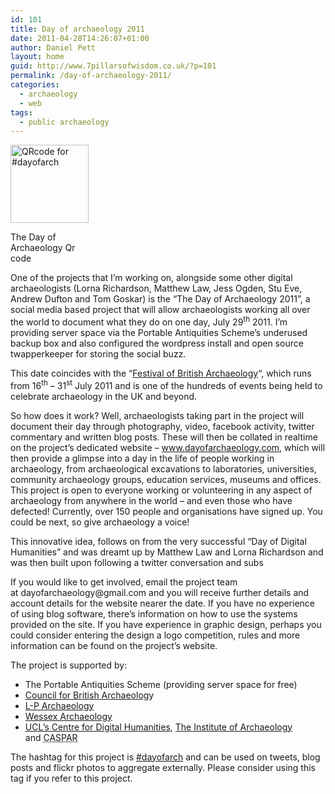 ```yaml
---
id: 101
title: Day of archaeology 2011
date: 2011-04-28T14:26:07+01:00
author: Daniel Pett
layout: home
guid: http://www.7pillarsofwisdom.co.uk/?p=101
permalink: /day-of-archaeology-2011/
categories:
  - archaeology
  - web
tags:
  - public archaeology
---
```

<div style="width: 135px" class="wp-caption alignright">
  <img title="Day of Archaeology 2011 qrcode" src="http://chart.apis.google.com/chart?cht=qr&chs=125x125&chl=http%3A%2F%2Fwww.dayofarchaeology.com&choe=UTF-8&chld=L|2" alt="QRcode for #dayofarch" width="125" height="125" />
  
  <p class="wp-caption-text">
    The Day of Archaeology Qr code
  </p>
</div>

One of the projects that I&#8217;m working on, alongside some other digital archaeologists (Lorna Richardson, Matthew Law, Jess Ogden, Stu Eve, Andrew Dufton and Tom Goskar) is the &#8220;The Day of Archaeology 2011&#8221;, a social media based project that will allow archaeologists working all over the world to document what they do on one day, July 29<sup>th</sup> 2011. I&#8217;m providing server space via the Portable Antiquities Scheme&#8217;s underused backup box and also configured the wordpress install and open source twapperkeeper for storing the social buzz.

This date coincides with the &#8220;[Festival of British Archaeology](http://festival.britarch.ac.uk/ "CBA festival website")&#8220;, which runs from 16<sup>th</sup> &#8211; 31<sup>st</sup> July 2011 and is one of the hundreds of events being held to celebrate archaeology in the UK and beyond.

<div>
  <p>
    So how does it work? Well, archaeologists taking part in the project will document their day through photography, video, facebook activity, twitter commentary and written blog posts. These will then be collated in realtime on the project&#8217;s dedicated website &#8211; <a title="The day of archaeology website" href="http://dayofarchaeology.com/">www.dayofarchaeology.com</a>, which will then provide a glimpse into a day in the life of people working in archaeology, from archaeological excavations to laboratories, universities, community archaeology groups, education services, museums and offices. This project is open to everyone working or volunteering in any aspect of archaeology from anywhere in the world &#8211; and even those who have defected! Currently, over 150 people and organisations have signed up. You could be next, so give archaeology a voice!
  </p>
  
  <p>
    This innovative idea, follows on from the very successful &#8220;Day of Digital Humanities&#8221; and was dreamt up by Matthew Law and Lorna Richardson and was then built upon following a twitter conversation and subs
  </p>
  
  <p>
    If you would like to get involved, email the project team at <a>dayofarchaeology@gmail.com</a> and you will receive further details and account details for the website nearer the date. If you have no experience of using blog software, there&#8217;s information on how to use the systems provided on the site. If you have experience in graphic design, perhaps you could consider entering the design a logo competition, rules and more information can be found on the project&#8217;s website.
  </p>
  
  <p>
    The project is supported by:
  </p>
  
  <ul>
    <li>
      The Portable Antiquities Scheme (providing server space for free)
    </li>
    <li>
      <a title="CBA website" href="http://britarch.ac.uk/">Council for British Archaeolog</a>y
    </li>
    <li>
      <a title="LP archaeology website" href="http://www.lparchaeology.com/">L-P Archaeology</a>
    </li>
    <li>
      <a title="Wessex archaeology" href="http://www.wessexarch.co.uk/">Wessex Archaeology</a>
    </li>
    <li>
      <a href="http://www.ucl.ac.uk/dh/">UCL&#8217;s Centre for Digital Humanities</a>, <a title="Institute of Archaeology website" href="http://www.ucl.ac.uk/archaeology/">The Institute of Archaeology</a> and <abbr title="Centre for Audio-Visual Study and Practice in Archaeology">CASPAR</abbr>
    </li>
  </ul>
  
  <p>
    The hashtag for this project is <a href="http://search.twitter.com/search?q=%23dayofarch">#dayofarch</a> and can be used on tweets, blog posts and flickr photos to aggregate externally. Please consider using this tag if you refer to this project.
  </p>
</div>